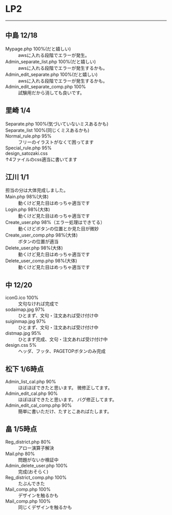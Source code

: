 # LP2
***
## 中島 12/18
<dl>
  <dt>Mypage.php 100%(だと嬉しい)</dt>
  <dd>awsに入れる段階でエラーが発生。</dd>
  <dt>Admin_separate_list.php 100%(だと嬉しい)</dt>
  <dd>awsに入れる段階でエラーが発生するかも。</dd>
  <dt>Admin_edit_separate.php 100%(だと嬉しい)</dt>
  <dd>awsに入れる段階でエラーが発生するかも。</dd>
  <dt>Admin_edit_separate_comp.php 100%</dt>
  <dd>試験用だから消しても良いです。</dd>
</dl>

## 里崎 1/4
<dl>
  <dt>Separate.php 100%(気づいていないミスあるかも)</dt>  
  <dt>Separate_list 100%(同じくミスあるかも)</dt>
  <dt>Normal_rule.php 95%</dt>
    <dd>フリーのイラストがなくて困ってます</dd>  
  <dt>Special_rule.php 95%</dt>
  <dt>design_satozaki.css</dt>
   ↑4ファイルのcss適当に書いてます
</dl>

## 江川 1/1
<dl>
  <dt>担当の分は大体完成しました。</dt>
  <dt>Main.php 98%(大体)</dt>
  <dd>動くけど見た目はめっちゃ適当です</dd>  
  <dt>Login.php 98%(大体)</dt>
  <dd>動くけど見た目はめっちゃ適当です</dd>
  <dt>Create_user.php 98%（エラー処理はできてる）</dt>
  <dd>動くけどボタンの位置とか見た目が微妙</dd> 
  <dt>Create_user_comp.php 98%(大体)</dt>
  <dd>ボタンの位置が適当</dd>
  <dt>Delete_user.php 98%(大体)</dt>
  <dd>動くけど見た目はめっちゃ適当です</dd>  
  <dt>Delete_user_comp.php 98%(大体)</dt>
  <dd>動くけど見た目はめっちゃ適当です</dd></dl>

## 中 12/20
<dl>
  <dt>iconG.ico 100%</dt>
  <dd>文句なければ完成で</dd>
  <dt>sodaimap.jpg 97%</dt>
  <dd>ひとまず、文句・注文あれば受け付け中</dd>
  <dt>suiginmap.jpg 97%</dt>
  <dd>ひとまず、文句・注文あれば受け付け中</dd>
  <dt>distmap.jpg 95%</dt>
  <dd>ひとまず完成、文句・注文あれば受け付け中</dd>
  <dt>design.css 5%</dt>
  <dd>ヘッダ、フッタ、PAGETOPボタンのみ完成</dd>
</dl>

## 松下 1/6時点
<dl>
  <dt>Admin_list_cal.php 90%</dt>
  <dd>
    ほぼほぼできたと思います。
    微修正してます。
  </dd>
  <dt>Admin_edit_cal.php 90%</dt>
  <dd>
    ほぼほぼできたと思います。
    バグ修正してます。
  </dd>
  <dt>Admin_edit_cal_comp.php 90%</dt>
  <dd>簡単に書いただけ、たすとこあればたします。</dd>
</dl>

## 畠 1/5時点
<dl>
  <dt>Reg_district.php 80%</dt>
  <dd>アロー演算子解決</dd>
  <dt>Mail.php 80%</dt>
  <dd>問題がないか検証中</dd>
  <dt>Admin_delete_user.php 100%</dt>
  <dd>完成(おそらく)</dd>
  <dt>Reg_district_comp.php 100%</dt>
  <dd>たぶんできた</dd>
  <dt>Mail_comp.php 100%</dt>
  <dd>デザインを触るかも</dd>
  <dt>Mail_comp.php 100%</dt>
  <dd>同じくデザインを触るかも</dd>
</dl>
